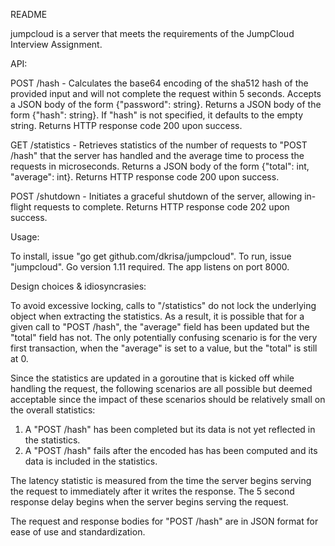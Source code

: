 README

jumpcloud is a server that meets the requirements of the JumpCloud Interview Assignment.



API:

POST /hash       - Calculates the base64 encoding of the sha512 hash of the provided input and will not complete the request within 5 seconds.  Accepts a JSON body of the form {"password": string}.  Returns a JSON body of the form {"hash": string}.  If "hash" is not specified, it defaults to the empty string.  Returns HTTP response code 200 upon success.

GET  /statistics - Retrieves statistics of the number of requests to "POST /hash" that the server has handled and the average time to process the requests in microseconds.  Returns a JSON body of the form {"total": int, "average": int}.  Returns HTTP response code 200 upon success.

POST /shutdown   - Initiates a graceful shutdown of the server, allowing in-flight requests to complete.  Returns HTTP response code 202 upon success.


Usage:

To install, issue "go get github.com/dkrisa/jumpcloud".  To run, issue "jumpcloud".  Go version 1.11 required.  The app listens on port 8000.


Design choices & idiosyncrasies:

To avoid excessive locking, calls to "/statistics" do not lock the underlying object when extracting the statistics.  As a result, it is possible that for a given call to "POST /hash", the "average" field has been updated but the "total" field has not.  The only potentially confusing scenario is for the very first transaction, when the "average" is set to a value, but the "total" is still at 0.

Since the statistics are updated in a goroutine that is kicked off while handling the request, the following scenarios are all possible but deemed acceptable since the impact of these scenarios should be relatively small on the overall statistics:
1. A "POST /hash" has been completed but its data is not yet reflected in the statistics.
2. A "POST /hash" fails after the encoded has has been computed and its data is included in the statistics.

The latency statistic is measured from the time the server begins serving the request to immediately after it writes the response.  The 5 second response delay begins when the server begins serving the request.

The request and response bodies for "POST /hash" are in JSON format for ease of use and standardization.
